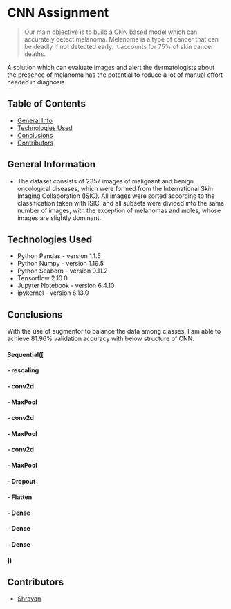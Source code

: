 # CNN Assignment
> Our main objective is to build a CNN based model which can accurately detect melanoma. Melanoma is a type of cancer that can be deadly if not detected early. It accounts for 75% of skin cancer deaths. 

A solution which can evaluate images and alert the dermatologists about the presence of melanoma has the potential to reduce a lot of manual effort needed in diagnosis.

## Table of Contents
* [General Info](#general-information)
* [Technologies Used](#technologies-used)
* [Conclusions](#conclusions)
* [Contributors](#contributors)

<!-- You can include any other section that is pertinent to your problem -->

## General Information
- The dataset consists of 2357 images of malignant and benign oncological diseases, which were formed from the International Skin Imaging Collaboration (ISIC). All images were sorted according to the classification taken with ISIC, and all subsets were divided into the same number of images, with the exception of melanomas and moles, whose images are slightly dominant.

<!-- You don't have to answer all the questions - just the ones relevant to your project. -->
## Technologies Used
- Python Pandas - version 1.1.5
- Python Numpy - version 1.19.5
- Python Seaborn - version 0.11.2
- Tensorflow 2.10.0
- Jupyter Notebook - version 6.4.10
- ipykernel - version 6.13.0

<!-- As the libraries versions keep on changing, it is recommended to mention the version of library used in this project -->


## Conclusions
With the use of augmentor to balance the data among classes, I am able to achieve 81.96% validation accuracy with below structure of CNN.
#### Sequential([
####    - rescaling
####    - conv2d
####    - MaxPool
####    - conv2d
####    - MaxPool
####    - conv2d
####    - MaxPool
####    - Dropout
####    - Flatten
####    - Dense
####    - Dense
####    - Dense
#### ])



<!-- You don't have to answer all the questions - just the ones relevant to your project. -->

## Contributors
* [Shravan](https://github.com/simplyshravan)


<!-- Optional -->
<!-- ## License -->
<!-- This project is open source and available under the [... License](). -->

<!-- You don't have to include all sections - just the one's relevant to your project -->
